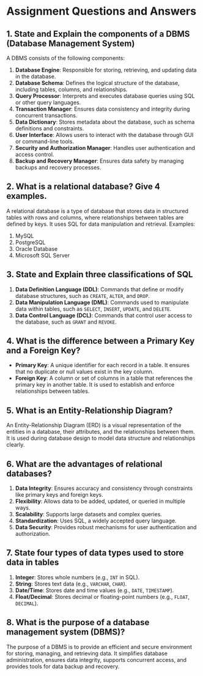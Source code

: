 # Assignment Questions and Answers

## 1. State and Explain the components of a DBMS (Database Management System)
A DBMS consists of the following components:
1. **Database Engine**: Responsible for storing, retrieving, and updating data in the database.
2. **Database Schema**: Defines the logical structure of the database, including tables, columns, and relationships.
3. **Query Processor**: Interprets and executes database queries using SQL or other query languages.
4. **Transaction Manager**: Ensures data consistency and integrity during concurrent transactions.
5. **Data Dictionary**: Stores metadata about the database, such as schema definitions and constraints.
6. **User Interface**: Allows users to interact with the database through GUI or command-line tools.
7. **Security and Authorization Manager**: Handles user authentication and access control.
8. **Backup and Recovery Manager**: Ensures data safety by managing backups and recovery processes.

## 2. What is a relational database? Give 4 examples.
A relational database is a type of database that stores data in structured tables with rows and columns, where relationships between tables are defined by keys. It uses SQL for data manipulation and retrieval.
Examples:
1. MySQL
2. PostgreSQL
3. Oracle Database
4. Microsoft SQL Server

## 3. State and Explain three classifications of SQL
1. **Data Definition Language (DDL)**: Commands that define or modify database structures, such as `CREATE`, `ALTER`, and `DROP`.
2. **Data Manipulation Language (DML)**: Commands used to manipulate data within tables, such as `SELECT`, `INSERT`, `UPDATE`, and `DELETE`.
3. **Data Control Language (DCL)**: Commands that control user access to the database, such as `GRANT` and `REVOKE`.

## 4. What is the difference between a Primary Key and a Foreign Key?
- **Primary Key**: A unique identifier for each record in a table. It ensures that no duplicate or null values exist in the key column.
- **Foreign Key**: A column or set of columns in a table that references the primary key in another table. It is used to establish and enforce relationships between tables.

## 5. What is an Entity-Relationship Diagram?
An Entity-Relationship Diagram (ERD) is a visual representation of the entities in a database, their attributes, and the relationships between them. It is used during database design to model data structure and relationships clearly.

## 6. What are the advantages of relational databases?
1. **Data Integrity**: Ensures accuracy and consistency through constraints like primary keys and foreign keys.
2. **Flexibility**: Allows data to be added, updated, or queried in multiple ways.
3. **Scalability**: Supports large datasets and complex queries.
4. **Standardization**: Uses SQL, a widely accepted query language.
5. **Data Security**: Provides robust mechanisms for user authentication and authorization.

## 7. State four types of data types used to store data in tables
1. **Integer**: Stores whole numbers (e.g., `INT` in SQL).
2. **String**: Stores text data (e.g., `VARCHAR`, `CHAR`).
3. **Date/Time**: Stores date and time values (e.g., `DATE`, `TIMESTAMP`).
4. **Float/Decimal**: Stores decimal or floating-point numbers (e.g., `FLOAT`, `DECIMAL`).

## 8. What is the purpose of a database management system (DBMS)?
The purpose of a DBMS is to provide an efficient and secure environment for storing, managing, and retrieving data. It simplifies database administration, ensures data integrity, supports concurrent access, and provides tools for data backup and recovery.
